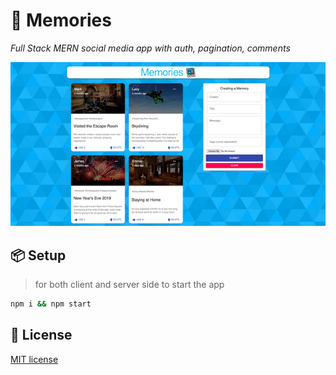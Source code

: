 # 👤 Memories
_Full Stack MERN social media app with auth, pagination, comments_

![Image](./public/memories-project.png)

## 📦 Setup

> for both client and server side to start the app

```bash
npm i && npm start
```

## 🔑 License

[MIT license](LICENSE)